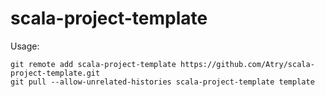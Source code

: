 # scala-project-template

Usage:

```
git remote add scala-project-template https://github.com/Atry/scala-project-template.git
git pull --allow-unrelated-histories scala-project-template template
```
